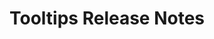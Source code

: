 <!-- Release notes authoring guidelines: http://keepachangelog.com/ -->

# Tooltips Release Notes

<!-- ## [Unreleased] -->

<!-- ## [VERSION] -->
